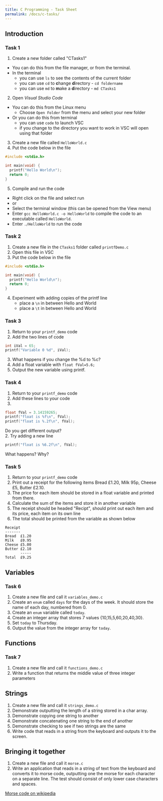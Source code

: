 ```yaml
---
title: C Programming - Task Sheet
permalink: /docs/c-tasks/
---
```


## Introduction

### Task 1

1. Create a new folder called "CTasks1"
  *  You can do this from the file manager, or from the terminal. 
  *  In the terminal 
     *  you can use `ls` to see the contents of the current folder
     *  you can use `cd` to **c**hange **d**irectory - `cd foldername`
     *  you can use `md` to **m**ake a **d**irectory - `md CTasks1`
2. Open *Visual Studio Code*
  * You can do this from the Linux menu
    * Choose `Open Folder` from the menu and select your new folder
  * Or you can do this from terminal
    * you can use `code` to launch VSC
    * if you change to the directory you want to work in VSC will open using that folder
3. Create a new file called `HelloWorld.c`
4. Put the code below in the file

```c
#include <stdio.h>

int main(void) {
  printf("Hello World\n");
  return 0;
}
```

5. Compile and run the code
  * Right click on the file and select run
  * or
  * Select the terminal window (this can be opened from the View menu)
  * Enter `gcc HelloWorld.c -o HelloWorld` to compile the code to an executable called `HelloWorld`.
  * Enter `./HelloWorld` to run the code

### Task 2

1. Create a new file in the `CTasks1` folder called `printfDemo.c`
2. Open this file in VSC
3. Put the code below in the file

```c
#include <stdio.h>

int main(void) {
  printf("Hello World\n");
  return 0;
}
```
4. Experiment with adding copies of the printf line
   * place a `\n` in between Hello and World
   * place a `\t` in between Hello and World

### Task 3
1. Return to your `printf_demo` code
2. Add the two lines of code 

```c
int iVal = 65;
printf("Variable 0 %d", iVal);
```

3. What happens if you change the %d to %c?
4. Add a float variable with `float fVal=5.6;`
5. Output the new variable using printf.
   
### Task 4
1. Return to your `printf_demo` code
2. Add these lines to your code
3. 
```c
float fVal = 3.14159265;
printf("float is %f\n", fVal);
printf("float is %.2f\n", fVal);
```

Do you get different output?  
2. Try adding a new line

```c
printf("float is %6.2f\n", fVal);
```

What happens? Why?  

### Task 5

1. Return to your `printf_demo` code
2. Print out a receipt for the following items Bread £1.20, Milk 95p, Cheese £5, Butter £2.10. 
3. The price for each item should be stored in a float variable and printed from there.
4. Calculate the sum of the items and store it in another variable
5. The receipt should be headed "Recipt", should print out each item and its price, each item on its own line
6. The total should be printed from the variable as shown below

```
Receipt
-------
Bread  £1.20
Milk   £0.95
Cheese £5.00
Butter £2.10
       -----
Total  £9.25  
```

## Variables

### Task 6

1. Create a new file and call it `variables_demo.c`
2. Create an `enum` called `days` for the days of the week. It should store the name of each day, numbered from 0.
3. Create an `enum` variable called `today`.
4. Create an integer array that stores 7 values {10,15,5,60,20,40,30}.
5. Set `today` to Thursday.
6. Output the value from the integer array for `today`.

## Functions

### Task 7

1. Create a new file and call it `functions_demo.c`
2. Write a function that returns the middle value of three integer parameters

## Strings

1. Create a new file and call it `strings_demo.c`
2. Demonstrate outputting the length of a string stored in a char array.
3. Demonstrate copying one string to another
4. Demonstrate concatenating one string to the end of another
5. Demonstrate checking to see if two strings are the same
6. Write code that reads in a string from the keyboard and outputs it to the screen.
   
## Bringing it together

1. Create a new file and call it `morse.c`
2. Write an application that reads in a string of text from the keyboard and converts it to morse code, outputting one the morse for each character on a separate line. The test should consist of only lower case characters and spaces.

[Morse code on wikipedia](https://en.wikipedia.org/wiki/Morse_code)  

